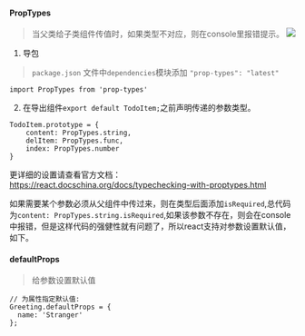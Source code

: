 #### PropTypes
>当父类给子类组件传值时，如果类型不对应，则在console里报错提示。
>![](https://upload-images.jianshu.io/upload_images/5786888-750f5b4994e1aca2.png?imageMogr2/auto-orient/strip%7CimageView2/2/w/1240)

1. 导包
>  `package.json` 文件中`dependencies`模块添加  `"prop-types": "latest"`
```
import PropTypes from 'prop-types'
```
2. 在导出组件`export default TodoItem;`之前声明传递的参数类型。
```
TodoItem.prototype = {
    content: PropTypes.string,
    delItem: PropTypes.func,
    index: PropTypes.number
}
```
更详细的设置请查看官方文档：https://react.docschina.org/docs/typechecking-with-proptypes.html

如果需要某个参数必须从父组件中传过来，则在类型后面添加`isRequired`,总代码为`content: PropTypes.string.isRequired`,如果该参数不存在，则会在console中报错，但是这样代码的强健性就有问题了，所以react支持对参数设置默认值，如下。

#### defaultProps
>给参数设置默认值

```
// 为属性指定默认值:
Greeting.defaultProps = {
  name: 'Stranger'
};
```


